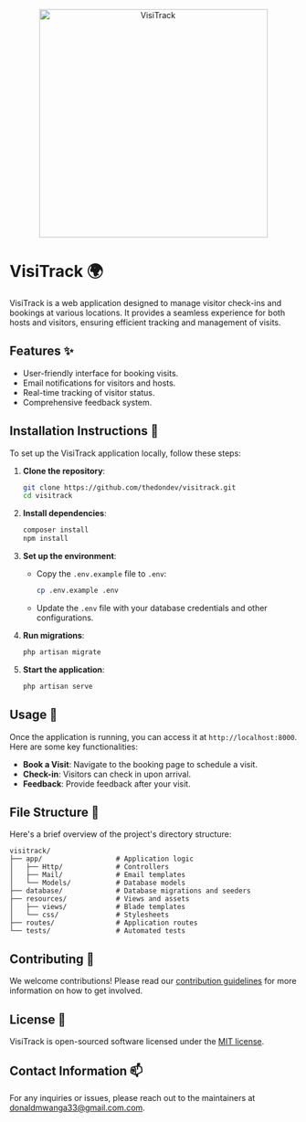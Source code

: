 <p align="center">
  <a href="C:\Users\Test\DVMS\VisiTrack\public\images\Leonardo_Phoenix.jpg" target="_blank">
    <img src="Leonardo_Phoenix.jpg" width="400" alt="VisiTrack">
  </a>
</p>

# VisiTrack 🌍

VisiTrack is a web application designed to manage visitor check-ins and bookings at various locations. It provides a seamless experience for both hosts and visitors, ensuring efficient tracking and management of visits.

## Features ✨
- User-friendly interface for booking visits.
- Email notifications for visitors and hosts.
- Real-time tracking of visitor status.
- Comprehensive feedback system.

## Installation Instructions 🚀

To set up the VisiTrack application locally, follow these steps:

1. **Clone the repository**:
   ```bash
   git clone https://github.com/thedondev/visitrack.git
   cd visitrack
   ```

2. **Install dependencies**:
   ```bash
   composer install
   npm install
   ```

3. **Set up the environment**:
   - Copy the `.env.example` file to `.env`:
     ```bash
     cp .env.example .env
     ```
   - Update the `.env` file with your database credentials and other configurations.

4. **Run migrations**:
   ```bash
   php artisan migrate
   ```

5. **Start the application**:
   ```bash
   php artisan serve
   ```

## Usage 📖

Once the application is running, you can access it at `http://localhost:8000`. Here are some key functionalities:

- **Book a Visit**: Navigate to the booking page to schedule a visit.
- **Check-in**: Visitors can check in upon arrival.
- **Feedback**: Provide feedback after your visit.

## File Structure 📁

Here's a brief overview of the project's directory structure:

```
visitrack/
├── app/                  # Application logic
│   ├── Http/             # Controllers
│   ├── Mail/             # Email templates
│   └── Models/           # Database models
├── database/             # Database migrations and seeders
├── resources/            # Views and assets
│   ├── views/            # Blade templates
│   └── css/              # Stylesheets
├── routes/               # Application routes
└── tests/                # Automated tests
```

## Contributing 🤝

We welcome contributions! Please read our [contribution guidelines](https://laravel.com/docs/contributions) for more information on how to get involved.

## License 📜

VisiTrack is open-sourced software licensed under the [MIT license](https://opensource.org/licenses/MIT).

## Contact Information 📫

For any inquiries or issues, please reach out to the maintainers at [donaldmwanga33@gmail.com.com](mailto:donaldmwanga33@gmail.com).
